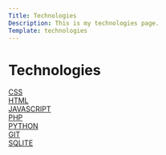 ```yaml
---
Title: Technologies
Description: This is my technologies page.
Template: technologies
---
```


# Technologies

<div class="box box-1">
<a href="./technologies/css">
CSS
</a>
</div>

<div class="box box-2">
<a href="./technologies/html">
HTML
</a>
</div>

<div class="box box-3">
<a href="./technologies/javascript">
JAVASCRIPT
</a>
</div>

<div class="box box-4">
<a href="./technologies/php">
PHP
</a>
</div>

<div class="box box-5">
<a href="./technologies/python">
PYTHON
</a>
</div>

<div class="box box-6">
<a href="./technologies/git">
GIT
</a>
</div>

<div class="box box-7">
<a href="./technologies/sqlite">
SQLITE
</a>
</div>
